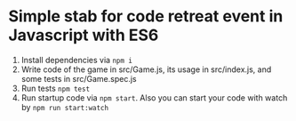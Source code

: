 # Simple stab for code retreat event in Javascript with ES6

1. Install dependencies via `npm i`
2. Write code of the game in src/Game.js, its usage in src/index.js, and some tests in src/Game.spec.js
3. Run tests `npm test`
4. Run startup code via `npm start`. Also you can start your code with watch by `npm run start:watch`